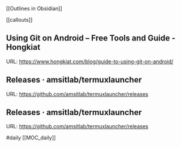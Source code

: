 

[[Outlines in Obsidian]]

[[callouts]]
## Using Git on Android – Free Tools and Guide - Hongkiat
URL: https://www.hongkiat.com/blog/guide-to-using-git-on-android/
## Releases · amsitlab/termuxlauncher
URL: https://github.com/amsitlab/termuxlauncher/releases
## Releases · amsitlab/termuxlauncher
URL: https://github.com/amsitlab/termuxlauncher/releases

#daily
[[MOC_daily]]